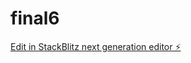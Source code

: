 # final6

[Edit in StackBlitz next generation editor ⚡️](https://stackblitz.com/~/github.com/ydideh810/final6)